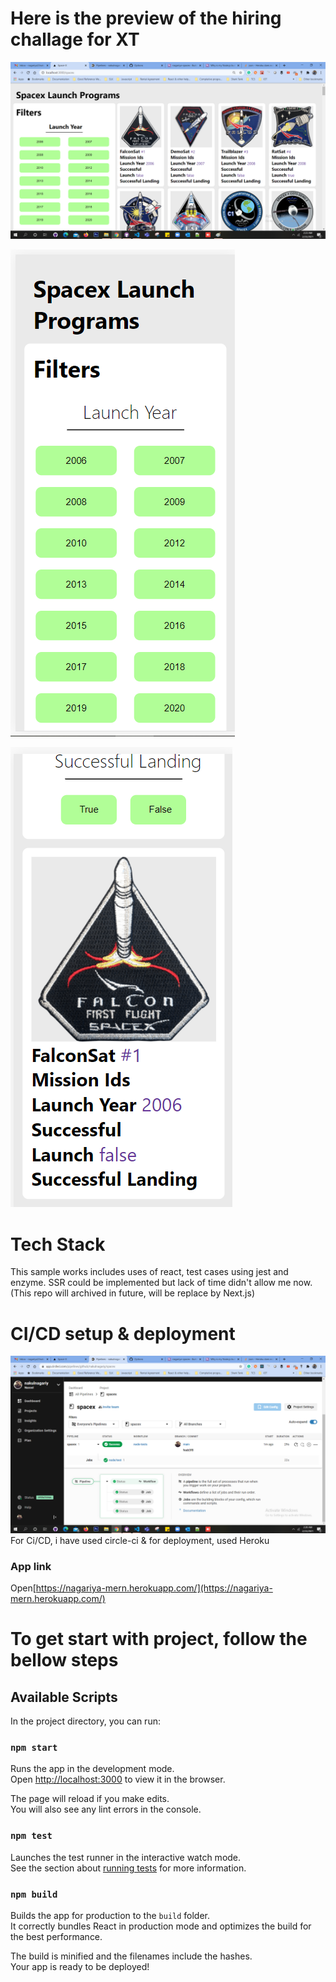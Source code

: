 # Here is the preview of the hiring challage for XT

![spacex launch program react project](./public/desktop.png 'Spacex program')

![spacex launch program react project Mobile View](./public/mobile1.png 'Spacex program')

![spacex launch program react project Mobile View](./public/mobile2.png 'Spacex program')

# Tech Stack

This sample works includes uses of react, test cases using jest and enzyme.
SSR could be implemented but lack of time didn't allow me now.
(This repo will archived in future, will be replace by Next.js)

# CI/CD setup & deployment

![Circle ci jobs](./public/cijobs.png 'Circleci running img')
For Ci/CD, i have used circle-ci & for deployment, used Heroku

### App link

Open[https://nagariya-mern.herokuapp.com/](https://nagariya-mern.herokuapp.com/)

# To get start with project, follow the bellow steps

## Available Scripts

In the project directory, you can run:

### `npm start`

Runs the app in the development mode.\
Open [http://localhost:3000](http://localhost:3000) to view it in the browser.

The page will reload if you make edits.\
You will also see any lint errors in the console.

### `npm test`

Launches the test runner in the interactive watch mode.\
See the section about [running tests](https://facebook.github.io/create-react-app/docs/running-tests) for more information.

### `npm build`

Builds the app for production to the `build` folder.\
It correctly bundles React in production mode and optimizes the build for the best performance.

The build is minified and the filenames include the hashes.\
Your app is ready to be deployed!
